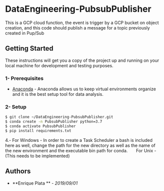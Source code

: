 # DataEngineering-PubsubPublisher
This is a GCP cloud function, the event is trigger by a GCP bucket on object creation, and this code should publish a message for a topic previously created in Pup/Sub

## Getting Started
These instructions will get you a copy of the project up and running on your local machine for development and testing purposes.

### 1- Prerequisites
* [Anaconda]() - Anaconda allows us to keep virtual environments organize and it is the best setup tool for data analysis. 

### 2- Setup

```sh
$ git clone ~/DataEngineering-PubsubPublisher.git
$ conda create -n PubsubPublisher python=3.7
$ conda activate PubsubPublisher
$ pip install requirements.txt
```

4.- For Windows - In order to create a Task Scheduler a bash is included here as well, change the path for the new directory as well as the name of the new environment and the executable bin path for conda.  
    For Unix - (This needs to be implemented)

## Authors
* **Enrique Plata ** - *2019/09/01*